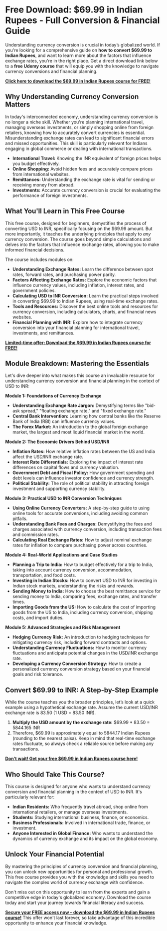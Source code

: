 # Free Download: $69.99 in Indian Rupees - Full Conversion & Financial Guide

Understanding currency conversion is crucial in today’s globalized world. If you're looking for a comprehensive guide on **how to convert $69.99 to Indian Rupees**, and want to learn more about the factors that influence exchange rates, you're in the right place. Get a direct download link below to a **free Udemy course** that will equip you with the knowledge to navigate currency conversions and financial planning.

[**Click here to download the $69.99 in Indian Rupees course for FREE!**](https://udemywork.com/69-99-in-indian-rupees)

## Why Understanding Currency Conversion Matters

In today's interconnected economy, understanding currency conversion is no longer a niche skill. Whether you're planning international travel, managing overseas investments, or simply shopping online from foreign retailers, knowing how to accurately convert currencies is essential. Misunderstanding exchange rates can lead to significant financial errors and missed opportunities. This skill is particularly relevant for Indians engaging in global commerce or dealing with international transactions.

*   **International Travel:** Knowing the INR equivalent of foreign prices helps you budget effectively.
*   **Online Shopping:** Avoid hidden fees and accurately compare prices from international websites.
*   **Remittances:** Understanding the exchange rate is vital for sending or receiving money from abroad.
*   **Investments:** Accurate currency conversion is crucial for evaluating the performance of foreign investments.

## What You'll Learn in This Free Course

This free course, designed for beginners, demystifies the process of converting USD to INR, specifically focusing on the $69.99 amount. But more importantly, it teaches the underlying principles that apply to *any* currency conversion. The course goes beyond simple calculations and delves into the factors that influence exchange rates, allowing you to make informed financial decisions.

The course includes modules on:

*   **Understanding Exchange Rates:** Learn the difference between spot rates, forward rates, and purchasing power parity.
*   **Factors Affecting Exchange Rates:** Explore the economic factors that influence currency values, including inflation, interest rates, and government policies.
*   **Calculating USD to INR Conversion:** Learn the practical steps involved in converting $69.99 to Indian Rupees, using real-time exchange rates.
*   **Tools and Resources:** Discover the best online tools and resources for currency conversion, including calculators, charts, and financial news websites.
*   **Financial Planning with INR:** Explore how to integrate currency conversion into your financial planning for international travel, investments, and remittances.

[**Limited-time offer: Download the $69.99 in Indian Rupees course for FREE!**](https://udemywork.com/69-99-in-indian-rupees)

## Module Breakdown: Mastering the Essentials

Let's dive deeper into what makes this course an invaluable resource for understanding currency conversion and financial planning in the context of USD to INR:

**Module 1: Foundations of Currency Exchange**

*   **Understanding Exchange Rate Jargon:** Demystifying terms like "bid-ask spread," "floating exchange rate," and "fixed exchange rate."
*   **Central Bank Intervention:** Learning how central banks like the Reserve Bank of India (RBI) can influence currency values.
*   **The Forex Market:** An introduction to the global foreign exchange market, the largest and most liquid financial market in the world.

**Module 2: The Economic Drivers Behind USD/INR**

*   **Inflation Rates:** How relative inflation rates between the US and India affect the USD/INR exchange rate.
*   **Interest Rate Differentials:** Exploring the impact of interest rate differences on capital flows and currency valuation.
*   **Government Debt and Fiscal Policy:** How government spending and debt levels can influence investor confidence and currency strength.
*   **Political Stability:** The role of political stability in attracting foreign investment and supporting currency stability.

**Module 3: Practical USD to INR Conversion Techniques**

*   **Using Online Currency Converters:** A step-by-step guide to using online tools for accurate conversions, including avoiding common pitfalls.
*   **Understanding Bank Fees and Charges:** Demystifying the fees and charges associated with currency conversion, including transaction fees and commission rates.
*   **Calculating Real Exchange Rates:** How to adjust nominal exchange rates for inflation to compare purchasing power across countries.

**Module 4: Real-World Applications and Case Studies**

*   **Planning a Trip to India:** How to budget effectively for a trip to India, taking into account currency conversion, accommodation, transportation, and food costs.
*   **Investing in Indian Stocks:** How to convert USD to INR for investing in Indian stock markets, understanding the risks and rewards.
*   **Sending Money to India:** How to choose the best remittance service for sending money to India, comparing fees, exchange rates, and transfer times.
*   **Importing Goods from the US:** How to calculate the cost of importing goods from the US to India, including currency conversion, shipping costs, and import duties.

**Module 5: Advanced Strategies and Risk Management**

*   **Hedging Currency Risk:** An introduction to hedging techniques for mitigating currency risk, including forward contracts and options.
*   **Understanding Currency Fluctuations:** How to monitor currency fluctuations and anticipate potential changes in the USD/INR exchange rate.
*   **Developing a Currency Conversion Strategy:** How to create a personalized currency conversion strategy based on your financial goals and risk tolerance.

## Convert $69.99 to INR: A Step-by-Step Example

While the course teaches you the broader principles, let’s look at a quick example using a hypothetical exchange rate. Assume the current USD/INR exchange rate is 83.50 (1 USD = 83.50 INR).

1.  **Multiply the USD amount by the exchange rate:** $69.99 * 83.50 = 5844.165 INR
2.  Therefore, $69.99 is approximately equal to 5844.17 Indian Rupees (rounding to the nearest paisa). Keep in mind that real-time exchange rates fluctuate, so always check a reliable source before making any transactions.

[**Don't wait! Get your free $69.99 in Indian Rupees course here!**](https://udemywork.com/69-99-in-indian-rupees)

## Who Should Take This Course?

This course is designed for anyone who wants to understand currency conversion and financial planning in the context of USD to INR. It's particularly relevant for:

*   **Indian Residents:** Who frequently travel abroad, shop online from international retailers, or manage overseas investments.
*   **Students:** Studying international business, finance, or economics.
*   **Business Professionals:** Involved in international trade, finance, or investment.
*   **Anyone Interested in Global Finance:** Who wants to understand the dynamics of currency exchange and its impact on the global economy.

## Unlock Your Financial Potential

By mastering the principles of currency conversion and financial planning, you can unlock new opportunities for personal and professional growth. This free course provides you with the knowledge and skills you need to navigate the complex world of currency exchange with confidence.

Don't miss out on this opportunity to learn from the experts and gain a competitive edge in today's globalized economy. Download the course today and start your journey towards financial literacy and success.

**[Secure your FREE access now – download the $69.99 in Indian Rupees course!](https://udemywork.com/69-99-in-indian-rupees)** This offer won't last forever, so take advantage of this incredible opportunity to enhance your financial knowledge.
